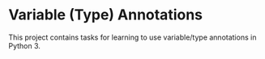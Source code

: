 # Variable (Type) Annotations
This project contains tasks for learning to use variable/type annotations in Python 3.
